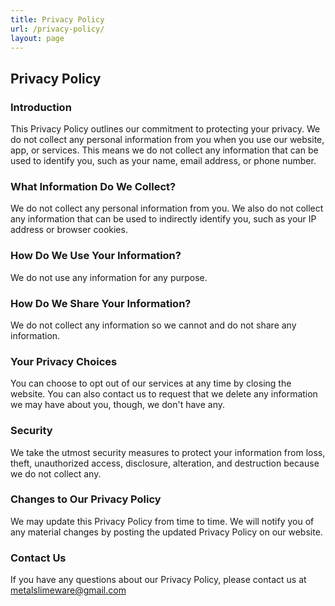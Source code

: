 ```yaml
---
title: Privacy Policy
url: /privacy-policy/
layout: page
---
```


## Privacy Policy

### Introduction

This Privacy Policy outlines our commitment to protecting your privacy. We do not collect any personal information from you when you use our website, app, or services. This means we do not collect any information that can be used to identify you, such as your name, email address, or phone number.

### What Information Do We Collect?

We do not collect any personal information from you. We also do not collect any information that can be used to indirectly identify you, such as your IP address or browser cookies.

### How Do We Use Your Information?

We do not use any information for any purpose.

### How Do We Share Your Information?

We do not collect any information so we cannot and do not share any information.

### Your Privacy Choices

You can choose to opt out of our services at any time by closing the website. You can also contact us to request that we delete any information we may have about you, though, we don't have any.

### Security

We take the utmost security measures to protect your information from loss, theft, unauthorized access, disclosure, alteration, and destruction because we do not collect any.

### Changes to Our Privacy Policy

We may update this Privacy Policy from time to time. We will notify you of any material changes by posting the updated Privacy Policy on our website.

### Contact Us

If you have any questions about our Privacy Policy, please contact us at metalslimeware@gmail.com